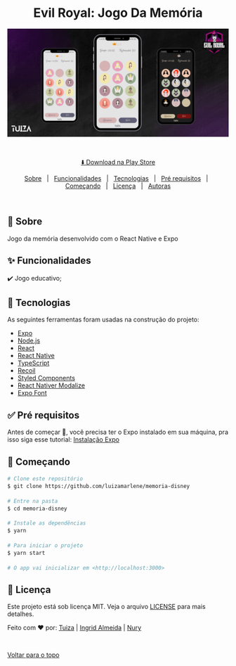 

<h1 align="center">Evil Royal: Jogo Da Memória</h1>

<div align="center" id="top"> 
  <img src="./assets/evilRoyal.gif" alt="Memoria Disney" title="Demonstracao" />

  &#xa0;

  <!-- <a href="https://memoriadisney.netlify.com">Demo</a> -->
</div>

<p align="center">
	<a href="https://play.google.com/store/apps/details?id=com.luiza_marlene.memoriadisney"> ⬇️ Download na Play Store</a> 
</p>

<!-- Status -->

<!-- <h4 align="center"> 
	🚧  Memoria Disney 🚀 Em construção...  🚧
</h4> 

<hr> -->

<p align="center">
  <a href="#dart-sobre">Sobre</a> &#xa0; | &#xa0; 
  <a href="#sparkles-funcionalidades">Funcionalidades</a> &#xa0; | &#xa0;
  <a href="#rocket-tecnologias">Tecnologias</a> &#xa0; | &#xa0;
  <a href="#white_check_mark-pré-requisitos">Pré requisitos</a> &#xa0; | &#xa0;
  <a href="#checkered_flag-começando">Começando</a> &#xa0; | &#xa0;
  <a href="#memo-licença">Licença</a> &#xa0; | &#xa0;
  <a href="https://github.com/luizamarlene" target="_blank">Autoras</a>
</p>

<br>

## :dart: Sobre ##

Jogo da memória desenvolvido com o React Native e Expo

## :sparkles: Funcionalidades ##

:heavy_check_mark: Jogo educativo;


## :rocket: Tecnologias ##

As seguintes ferramentas foram usadas na construção do projeto:

- [Expo](https://expo.io/)
- [Node.js](https://nodejs.org/en/)
- [React](https://pt-br.reactjs.org/)
- [React Native](https://reactnative.dev/)
- [TypeScript](https://www.typescriptlang.org/)
- [Recoil](https://recoiljs.org/)
- [Styled Components](https://styled-components.com/)
- [React Nativer Modalize](https://jeremybarbet.github.io/react-native-modalize/#/)
- [Expo Font](https://docs.expo.dev/versions/latest/sdk/font/)

## :white_check_mark: Pré requisitos ##

Antes de começar :checkered_flag:, você precisa ter o Expo instalado em sua máquina, pra isso siga esse  tutorial: [Instalação Expo](https://docs.expo.dev/get-started/installation/)

## :checkered_flag: Começando ##

```bash
# Clone este repositório
$ git clone https://github.com/luizamarlene/memoria-disney

# Entre na pasta
$ cd memoria-disney

# Instale as dependências
$ yarn

# Para iniciar o projeto
$ yarn start

# O app vai inicializar em <http://localhost:3000>
```

## :memo: Licença ##

Este projeto está sob licença MIT. Veja o arquivo [LICENSE](LICENSE.md) para mais detalhes.


Feito com :heart: por: 
<a href="https://github.com/luizamarlene" target="_blank">Tuiza</a> |
<a href="https://github.com/ingridsj" target="_blank">Ingrid Almeida</a> |
<a href="https://github.com/nurycaroline" target="_blank">Nury</a>



&#xa0;

<a href="#top">Voltar para o topo</a>
